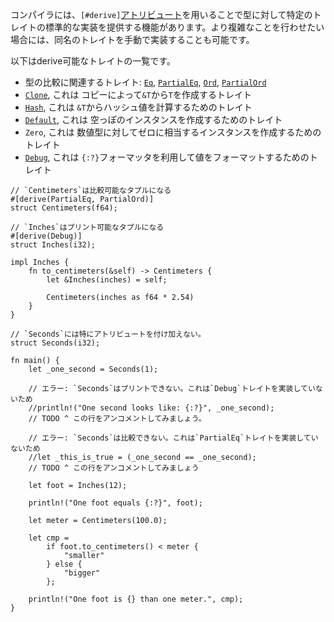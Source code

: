<!-- The compiler is capable of providing basic implementations for some traits via
the `#[derive]` [attribute][attribute]. These traits can still be
manually implemented if a more complex behavior is required. -->
コンパイラには、`[#derive]`[アトリビュート][attribute]を用いることで型に対して特定のトレイトの標準的な実装を提供する機能があります。より複雑なことを行わせたい場合には、同名のトレイトを手動で実装することも可能です。

<!-- The following is a list of the "derivable" traits: -->
以下はderive可能なトレイトの一覧です。

<!-- * Comparison traits:
  [`Eq`][eq],
  [`PartialEq`][partial-eq],
  [`Ord`][ord],
  [`PartialOrd`][partial-ord]
* [`Clone`][clone],
  to create `T` from `&T` via a copy.
* [`Hash`][hash], to
  compute a hash from `&T`.
* [`Default`][default],
  to create an empty instance of a data type.
* `Zero`, to
  create a zero instance of a numeric data type.
* [`Debug`][debug], to
  format a value using the `{:?}` formatter. -->
* 型の比較に関連するトレイト:
  [`Eq`][eq],
  [`PartialEq`][partial-eq],
  [`Ord`][ord],
  [`PartialOrd`][partial-ord]
* [`Clone`][clone], これは
  コピーによって`&T`から`T`を作成するトレイト
* [`Hash`][hash], これは
  `&T`からハッシュ値を計算するためのトレイト
* [`Default`][default], これは
  空っぽのインスタンスを作成するためのトレイト
* `Zero`, これは
  数値型に対してゼロに相当するインスタンスを作成するためのトレイト
* [`Debug`][debug], これは
  `{:?}`フォーマッタを利用して値をフォーマットするためのトレイト


``` rust,editable
// `Centimeters`は比較可能なタプルになる
#[derive(PartialEq, PartialOrd)]
struct Centimeters(f64);

// `Inches`はプリント可能なタプルになる
#[derive(Debug)]
struct Inches(i32);

impl Inches {
    fn to_centimeters(&self) -> Centimeters {
        let &Inches(inches) = self;

        Centimeters(inches as f64 * 2.54)
    }
}

// `Seconds`には特にアトリビュートを付け加えない。
struct Seconds(i32);

fn main() {
    let _one_second = Seconds(1);

    // エラー: `Seconds`はプリントできない。これは`Debug`トレイトを実装していないため
    //println!("One second looks like: {:?}", _one_second);
    // TODO ^ この行をアンコメントしてみましょう。

    // エラー: `Seconds`は比較できない。これは`PartialEq`トレイトを実装していないため
    //let _this_is_true = (_one_second == _one_second);
    // TODO ^ この行をアンコメントしてみましょう

    let foot = Inches(12);

    println!("One foot equals {:?}", foot);

    let meter = Centimeters(100.0);

    let cmp =
        if foot.to_centimeters() < meter {
            "smaller"
        } else {
            "bigger"
        };

    println!("One foot is {} than one meter.", cmp);
}

```

[attribute]: ../attribute.html
[eq]: http://doc.rust-lang.org/std/cmp/trait.Eq.html
[partial-eq]: http://doc.rust-lang.org/std/cmp/trait.PartialEq.html
[ord]: http://doc.rust-lang.org/std/cmp/trait.Ord.html
[partial-ord]: http://doc.rust-lang.org/std/cmp/trait.PartialOrd.html
[clone]: http://doc.rust-lang.org/std/clone/trait.Clone.html
[hash]: http://doc.rust-lang.org/std/hash/trait.Hash.html
[default]: http://doc.rust-lang.org/std/default/trait.Default.html
[debug]: http://doc.rust-lang.org/std/fmt/trait.Debug.html
